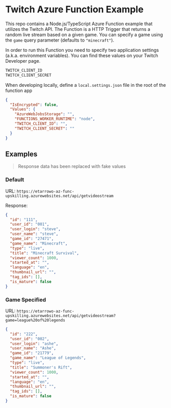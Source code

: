 # Twitch Azure Function Example

This repo contains a Node.js/TypeScript Azure Function example that utilizes the Twitch API. The Function is a HTTP Trigger that returns a random live stream based on a given game. You can specify a game using the `game` query parameter (defaults to `"minecraft"`).

In order to run this Function you need to specify two application settings (a.k.a. environment variables). You can find these values on your Twitch Developer page.

```sh
TWITCH_CLIENT_ID
TWITCH_CLIENT_SECRET
```

When developing locally, define a `local.settings.json` file in the root of the function app

```json
{
  "IsEncrypted": false,
  "Values": {
    "AzureWebJobsStorage": "",
    "FUNCTIONS_WORKER_RUNTIME": "node",
    "TWITCH_CLIENT_ID": "",
    "TWITCH_CLIENT_SECRET": ""
  }
}
```

## Examples

> Response data has been replaced with fake values

### Default

URL: `https://etarrowo-az-func-upskilling.azurewebsites.net/api/getvideostream`

Response:

```json
{
  "id": "111",
  "user_id": "001",
  "user_login": "steve",
  "user_name": "steve",
  "game_id": "27471",
  "game_name": "Minecraft",
  "type": "live",
  "title": "Minecraft Survival",
  "viewer_count": 1000,
  "started_at": "",
  "language": "en",
  "thumbnail_url": "",
  "tag_ids": [],
  "is_mature": false
}
```

### Game Specified

URL: `https://etarrowo-az-func-upskilling.azurewebsites.net/api/getvideostream?game=league%20of%20legends`

```json
{
  "id": "222",
  "user_id": "002",
  "user_login": "ashe",
  "user_name": "Ashe",
  "game_id": "21779",
  "game_name": "League of Legends",
  "type": "live",
  "title": "Summoner's Rift",
  "viewer_count": 1000,
  "started_at": "",
  "language": "en",
  "thumbnail_url": "",
  "tag_ids": [],
  "is_mature": false
}
```
